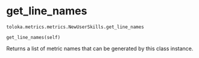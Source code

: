 # get_line_names
`toloka.metrics.metrics.NewUserSkills.get_line_names`

```
get_line_names(self)
```

Returns a list of metric names that can be generated by this class instance.

